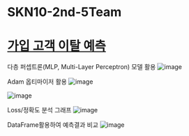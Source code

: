 # SKN10-2nd-5Team
# [가입 고객 이탈 예측](https://www.kaggle.com/code/bbksjdd/telco-customer-churn)

 다층 퍼셉트론(MLP, Multi-Layer Perceptron) 모델 활용
 ![image](https://github.com/user-attachments/assets/5ee49781-bdd7-4c7b-b5cc-a571e2dd7127)

Adam 옵티마이저 활용
![image](https://github.com/user-attachments/assets/c5c25b6a-28fa-4ed5-a953-819469a80923)

![image](https://github.com/user-attachments/assets/012e67d0-61e3-42e6-8f4d-09b2916a1490)

Loss/정확도 분석 그래프
![image](https://github.com/user-attachments/assets/03741d6e-9c29-44ea-8ebd-9a46a89a362d)

DataFrame활용하여 예측결과 비교
![image](https://github.com/user-attachments/assets/05afcbd8-3154-4c8c-8ef7-f47225e693d5)


